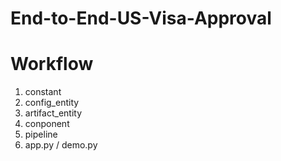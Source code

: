 # End-to-End-US-Visa-Approval

# Workflow
1. constant
2. config_entity
3. artifact_entity
4. conponent
5. pipeline
6. app.py / demo.py
